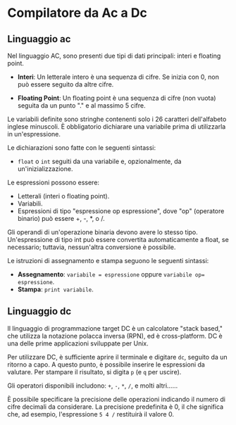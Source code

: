 # Compilatore da Ac a Dc

## Linguaggio ac
Nel linguaggio AC, sono presenti due tipi di dati principali: interi e floating point.

- **Interi**: Un letterale intero è una sequenza di cifre. Se inizia con 0, non può essere seguito da altre cifre.

- **Floating Point**: Un floating point è una sequenza di cifre (non vuota) seguita da un punto "." e al massimo 5 cifre.

Le variabili definite sono stringhe contenenti solo i 26 caratteri dell'alfabeto inglese minuscoli. È obbligatorio dichiarare una variabile prima di utilizzarla in un'espressione.

Le dichiarazioni sono fatte con le seguenti sintassi:

- `float` o `int` seguiti da una variabile e, opzionalmente, da un'inizializzazione.

Le espressioni possono essere:

- Letterali (interi o floating point).
- Variabili.
- Espressioni di tipo "espressione op espressione", dove "op" (operatore binario) può essere +, -, *, o /.

Gli operandi di un'operazione binaria devono avere lo stesso tipo. Un'espressione di tipo int può essere convertita automaticamente a float, se necessario; tuttavia, nessun'altra conversione è possibile.

Le istruzioni di assegnamento e stampa seguono le seguenti sintassi:

- **Assegnamento**: `variabile = espressione` oppure `variabile op= espressione`.
- **Stampa**: `print variabile`.

## Linguaggio dc
Il linguaggio di programmazione target DC è un calcolatore "stack based," che utilizza la notazione polacca inversa (RPN), ed è cross-platform. DC è una delle prime applicazioni sviluppate per Unix.

Per utilizzare DC, è sufficiente aprire il terminale e digitare `dc`, seguito da un ritorno a capo. A questo punto, è possibile inserire le espressioni da valutare. Per stampare il risultato, si digita `p` (e `q` per uscire).

Gli operatori disponibili includono: `+`, `-`, `*`, `/`, e molti altri......

È possibile specificare la precisione delle operazioni indicando il numero di cifre decimali da considerare. La precisione predefinita è 0, il che significa che, ad esempio, l'espressione `5 4 /` restituirà il valore 0.
